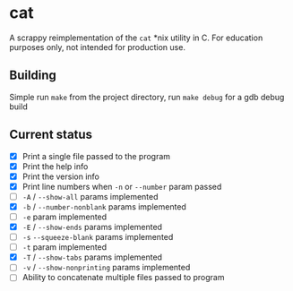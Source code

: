 # cat
A scrappy reimplementation of the `cat` *nix utility in C. For education purposes only, not intended for production use.

## Building
Simple run `make` from the project directory, run `make debug` for a gdb debug build

## Current status
- [x] Print a single file passed to the program
- [x] Print the help info
- [x] Print the version info
- [x] Print line numbers when `-n` or `--number` param passed
- [ ] `-A` / `--show-all` params implemented
- [x] `-b` / `--number-nonblank` params implemented
- [ ] `-e` param implemented
- [x] `-E` / `--show-ends` params implemented
- [ ] `-s` `--squeeze-blank` params implemented
- [ ] `-t` param implemented
- [x] `-T` / `--show-tabs` params implemented
- [ ] `-v` / `--show-nonprinting` params implemented
- [ ] Ability to concatenate multiple files passed to program
